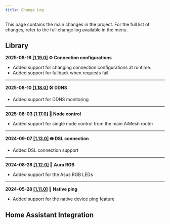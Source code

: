 ```yaml
---
title: Change Log
---
```


This page contains the main changes in the project. For the full list of changes, refer to the full change log available in the menu.

## Library

**2025-08-16 [[1.19.0]](https://github.com/Vaskivskyi/asusrouter/releases/tag/1.19.0) ⚙️ Connection configurations**

- Added support for changing connection configurations at runtime.
- Added support for fallback when requests fail.

---

**2025-08-10 [[1.18.0]](https://github.com/Vaskivskyi/asusrouter/releases/tag/1.18.0) 🛠️ DDNS**

- Added support for DDNS monitoring

---

**2025-08-03 [[1.17.0]](https://github.com/Vaskivskyi/asusrouter/releases/tag/1.17.0) 🐣 Node control**

- Added support for single node control from the main AiMesh router

---

**2024-09-07 [[1.13.0]](https://github.com/Vaskivskyi/asusrouter/releases/tag/1.13.0) ☎️ DSL connection**

- Added DSL connection support

---

**2024-08-28 [[1.12.0]](https://github.com/Vaskivskyi/asusrouter/releases/tag/1.12.0) 🚨 Aura RGB**

- Added support for the Asus RGB LEDs

---

**2024-05-28 [[1.11.0]](https://github.com/Vaskivskyi/asusrouter/releases/tag/1.11.0) 📡 Native ping**

- Added support for the native device ping feature

## Home Assistant Integration
